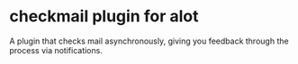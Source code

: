 # checkmail plugin for alot

A plugin that checks mail asynchronously, giving you feedback through the process via notifications.
